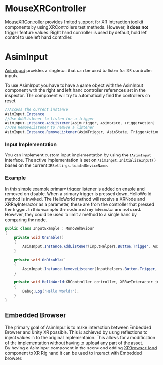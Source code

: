 # MouseXRController
[MouseXRController](../../Scripts/Inputs/MouseXRController.cs) provides limited support for XR Interaction toolkit components by using XRControllers test methods. However, it **does not** trigger feature values. Right hand controller is used by default, hold left control to use left hand controller.  

# AsimInput
[AsimInput](../../Scripts/Inputs/AsimInput.cs) provides a singleton that can be used to listen for XR controller inputs.

To use AsimInput you have to have a game object with the AsimInput component with the right and left hand controller references set in the inspector. The component will try to automatically find the controllers on reset.

```C#
//Access the current instance
AsimInput.Instance
//Use AddListener to listen for a trigger
AsimInput.Instance.AddListener(AsimTrigger, AsimState, TriggerAction)
//Use RemoveListener to remove a listener
AsimInput.Instance.RemoveListener(AsimTrigger, AsimState, TriggerAction)
```

### Input Implementation

You can implement custom input implementation by using the `IAsimInput` interface. The active implementation is set on `AsimInput.InitializeInput()` based on the current `XRSettings.loadedDeviceName`.

### Example 
In this simple example primary trigger listener is added on enable and removed on disable. When a primary trigger is pressed down, HelloWorld method is invoked. The HelloWorld method will receive a XRNode and XRRayInteractor as a parameter, these are from the controller that pressed the trigger. In this example the node and ray interactor are not used. However, they could be used to limit a method to a single hand by comparing the node.

```C#
public class InputExample : MonoBehaviour
{
    private void OnEnable()
	{
		AsimInput.Instance.AddListener(InputHelpers.Button.Trigger, AsimState.Down, HelloWorld);
	}

	private void OnDisable()
	{
		AsimInput.Instance.RemoveListener(InputHelpers.Button.Trigger, AsimState.Down, HelloWorld);
	}

	private void HelloWorld(XRController controller, XRRayInteractor interactor)
	{
		Debug.Log("Hello World!");
	}
}
```

## Embedded Browser
The primary goal of AsimInput is to make interaction between Embedded Browser and Unity XR possible. This is achieved by using reflections to inject values in to the original implementaion. This allows for a modification of the implementation without having to upload any part of the asset.  
By having a AsimInput component in the scene and adding [XRBrowserHand](../../Scripts/Inputs/Browser/XRBrowserHand.cs) component to XR Rig hand it can be used to interact with Embedded browser.
